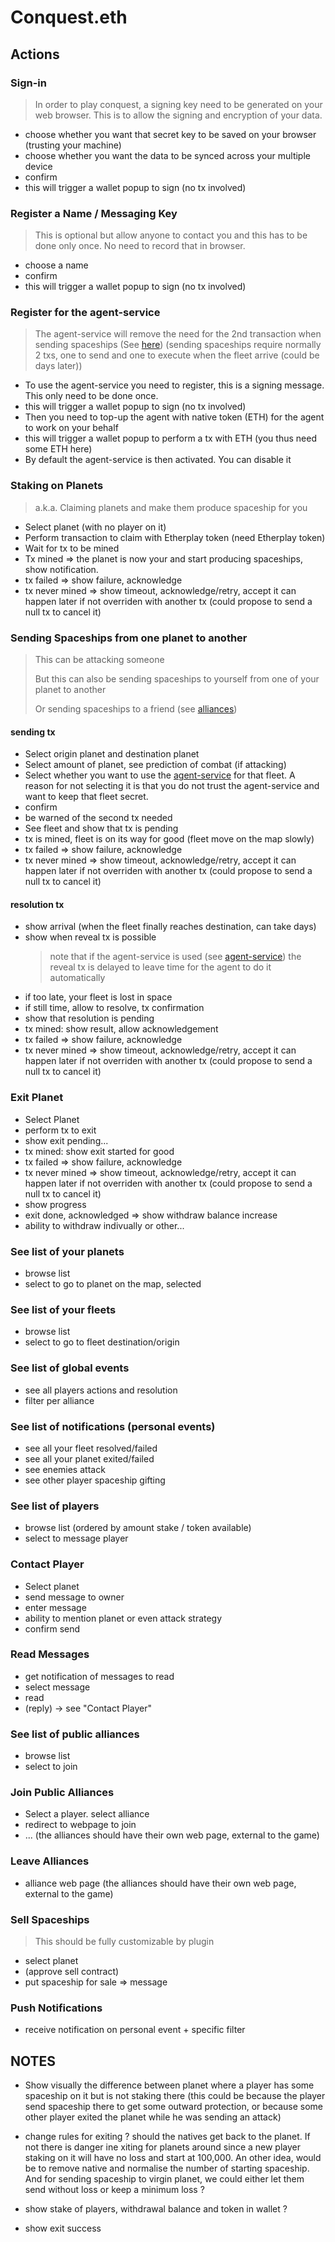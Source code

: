 # Conquest.eth

## Actions

### Sign-in

> In order to play conquest, a signing key need to be generated on your web browser. This is to allow the signing and encryption of your data.

- choose whether you want that secret key to be saved on your browser (trusting your machine)
- choose whether you want the data to be synced across your multiple device
- confirm
- this will trigger a wallet popup to sign (no tx involved)

### Register a Name / Messaging Key

> This is optional but allow anyone to contact you and this has to be done only once. No need to record that in browser.

- choose a name
- confirm
- this will trigger a wallet popup to sign (no tx involved)

### Register for the agent-service

> The agent-service will remove the need for the 2nd transaction when sending spaceships (See [here](#sending-spaceships-from-one-planet-to-another)) (sending spaceships require normally 2 txs, one to send and one to execute when the fleet arrive (could be days later))

- To use the agent-service you need to register, this is a signing message. This only need to be done once.
- this will trigger a wallet popup to sign (no tx involved)
- Then you need to top-up the agent with native token (ETH) for the agent to work on your behalf
- this will trigger a wallet popup to perform a tx with ETH (you thus need some ETH here)
- By default the agent-service is then activated. You can disable it

### Staking on Planets

> a.k.a. Claiming planets and make them produce spaceship for you

- Select planet (with no player on it)
- Perform transaction to claim with Etherplay token (need Etherplay token)
- Wait for tx to be mined
- Tx mined => the planet is now your and start producing spaceships, show notification.
- tx failed => show failure, acknowledge
- tx never mined => show timeout, acknowledge/retry, accept it can happen later if not overriden with another tx (could propose to send a null tx to cancel it)

### Sending Spaceships from one planet to another

> This can be attacking someone
>
> But this can also be sending spaceships to yourself from one of your planet to another
>
> Or sending spaceships to a friend (see [alliances](#join-public-alliances))

#### sending tx

- Select origin planet and destination planet
- Select amount of planet, see prediction of combat (if attacking)
- Select whether you want to use the [agent-service](#register-for-the-agent-service) for that fleet. A reason for not selecting it is that you do not trust the agent-service and want to keep that fleet secret.
- confirm
- be warned of the second tx needed
- See fleet and show that tx is pending
- tx is mined, fleet is on its way for good (fleet move on the map slowly)
- tx failed => show failure, acknowledge
- tx never mined => show timeout, acknowledge/retry, accept it can happen later if not overriden with another tx (could propose to send a null tx to cancel it)

#### resolution tx

- show arrival (when the fleet finally reaches destination, can take days)
- show when reveal tx is possible
  > note that if the agent-service is used (see [agent-service](#register-for-the-agent-service)) the reveal tx is delayed to leave time for the agent to do it automatically
- if too late, your fleet is lost in space
- if still time, allow to resolve, tx confirmation
- show that resolution is pending
- tx mined: show result, allow acknowledgement
- tx failed => show failure, acknowledge
- tx never mined => show timeout, acknowledge/retry, accept it can happen later if not overriden with another tx (could propose to send a null tx to cancel it)

### Exit Planet

- Select Planet
- perform tx to exit
- show exit pending...
- tx mined: show exit started for good
- tx failed => show failure, acknowledge
- tx never mined => show timeout, acknowledge/retry, accept it can happen later if not overriden with another tx (could propose to send a null tx to cancel it)
- show progress
- exit done, acknowledged => show withdraw balance increase
- ability to withdraw indivually or other...

### See list of your planets

- browse list
- select to go to planet on the map, selected

### See list of your fleets

- browse list
- select to go to fleet destination/origin

### See list of global events

- see all players actions and resolution
- filter per alliance

### See list of notifications (personal events)

- see all your fleet resolved/failed
- see all your planet exited/failed
- see enemies attack
- see other player spaceship gifting

### See list of players

- browse list (ordered by amount stake / token available)
- select to message player

### Contact Player

- Select planet
- send message to owner
- enter message
- ability to mention planet or even attack strategy
- confirm send

### Read Messages

- get notification of messages to read
- select message
- read
- (reply) -> see "Contact Player"

### See list of public alliances

- browse list
- select to join

### Join Public Alliances

- Select a player. select alliance
- redirect to webpage to join
- ... (the alliances should have their own web page, external to the game)

### Leave Alliances

- alliance web page (the alliances should have their own web page, external to the game)

### Sell Spaceships

> This should be fully customizable by plugin

- select planet
- (approve sell contract)
- put spaceship for sale => message

### Push Notifications

- receive notification on personal event + specific filter

## NOTES

- Show visually the difference between planet where a player has some spaceship on it but is not staking there (this could be because the player send spaceship there to get some outward protection, or because some other player exited the planet while he was sending an attack)

- change rules for exiting ? should the natives get back to the planet. If not there is danger ine xiting for planets around since a new player staking on it will have no loss and start at 100,000.
  An other idea, would be to remove native and normalise the number of starting spaceship. And for sending spaceship to virgin planet, we could either let them send without loss or keep a minimum loss ?

- show stake of players, withdrawal balance and token in wallet ?
- show exit success
